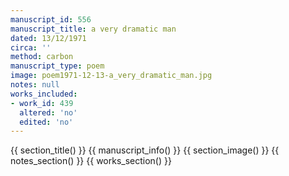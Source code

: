 ```yaml
---
manuscript_id: 556
manuscript_title: a very dramatic man
dated: 13/12/1971
circa: ''
method: carbon
manuscript_type: poem
image: poem1971-12-13-a_very_dramatic_man.jpg
notes: null
works_included:
- work_id: 439
  altered: 'no'
  edited: 'no'
---
```


{{ section_title() }}
{{ manuscript_info() }}
{{ section_image() }}
{{ notes_section() }}
{{ works_section() }}
